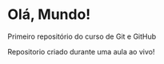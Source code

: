 # Olá, Mundo!
 Primeiro repositório do curso de Git e GitHub

Repositorio criado durante uma aula ao vivo!
